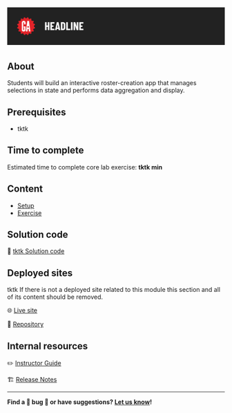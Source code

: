 # ![[tktk Module Name]](./assets/tktk-hero.png)

## About

Students will build an interactive roster-creation app that manages selections in state and performs data aggregation and display.

## Prerequisites

- tktk

## Time to complete

Estimated time to complete core lab exercise: **tktk min**

## Content

- [Setup](./setup/README.md)
- [Exercise](./exercise/README.md)

## Solution code

🏁 [tktk Solution code](#tktk-external-repo-link-url)

## Deployed sites

tktk If there is not a deployed site related to this module this section and all of its content should be removed.

🌐 [Live site](#tktk-deployed-app-url)

🐙 [Repository](#tktk-repository-for-deployed-app)

## Internal resources

✏️ [Instructor Guide](./internal-resources/instructor-guide.md)

🏗️ [Release Notes](./internal-resources/release-notes.md)

---

**Find a 👾 bug 👾 or have suggestions? [Let us know](https://git.generalassemb.ly/modular-curriculum-all-courses/universal-resources-internal/blob/main/module-feedback.md)!**
